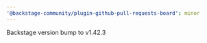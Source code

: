 ```yaml
---
'@backstage-community/plugin-github-pull-requests-board': minor
---
```


Backstage version bump to v1.42.3

